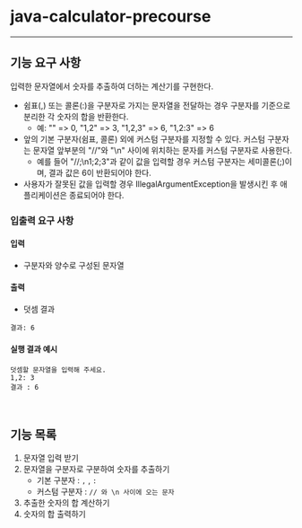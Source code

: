 # java-calculator-precourse
-- -- 
## 기능 요구 사항
입력한 문자열에서 숫자를 추출하여 더하는 계산기를 구현한다.

- 쉼표(,) 또는 콜론(:)을 구분자로 가지는 문자열을 전달하는 경우 구분자를 기준으로 분리한 각 숫자의 합을 반환한다.
  - 예: "" => 0, "1,2" => 3, "1,2,3" => 6, "1,2:3" => 6
- 앞의 기본 구분자(쉼표, 콜론) 외에 커스텀 구분자를 지정할 수 있다. 커스텀 구분자는 문자열 앞부분의 "//"와 "\n" 사이에 위치하는 문자를 커스텀 구분자로 사용한다.
  - 예를 들어 "//;\n1;2;3"과 같이 값을 입력할 경우 커스텀 구분자는 세미콜론(;)이며, 결과 값은 6이 반환되어야 한다.
- 사용자가 잘못된 값을 입력할 경우 IllegalArgumentException을 발생시킨 후 애플리케이션은 종료되어야 한다.

### 입출력 요구 사항
#### 입력
- 구분자와 양수로 구성된 문자열
#### 출력
- 덧셈 결과
```
결과: 6
```
#### 실행 결과 예시
```
덧셈할 문자열을 입력해 주세요.
1,2: 3
결과 : 6
```

<br>

## 기능 목록
1. 문자열 입력 받기
2. 문자열을 구분자로 구분하여 숫자를 추출하기
    - 기본 구분자 : `,` , `:`
    - 커스텀 구분자 : `// 와 \n 사이에 오는 문자`
3. 추출한 숫자의 합 계산하기
4. 숫자의 합 출력하기
